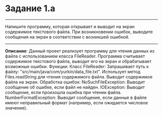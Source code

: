# Задание 1.a
***
Напишите программу, которая открывает и выводит на экран содержимое текстового файла.
При возникновении ошибок, выводите сообщения на экран в соответствии с возникшей ошибкой.
***

**Описание**: Данный проект реализует программу для чтения данных из файла с использованием класса FileReader. Программа считывает содержимое текстового файла, выводит его на экран и обрабатывает возможные ошибки.
Функции:
Класс FileReader:
    Запрашивает путь к файлу: "src/main/java/com/yurkin/data_file.txt".
    Использует метод Files.readString для чтения содержимого файла.
    Выводит содержимое файла на экран.
Обработка ошибок:
    NoSuchFileException: Выводит сообщение об ошибке, если файл не найден.
    IOException: Выводит сообщение, если произошла ошибка при чтении файла.
    NumberFormatException: Выводит сообщение, если данные в файле имеют неправильный формат (например, если ожидается числовое значение).